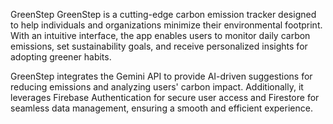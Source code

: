 GreenStep
GreenStep is a cutting-edge carbon emission tracker designed to help individuals and organizations minimize their environmental footprint. With an intuitive interface, the app enables users to monitor daily carbon emissions, set sustainability goals, and receive personalized insights for adopting greener habits.

GreenStep integrates the Gemini API to provide AI-driven suggestions for reducing emissions and analyzing users' carbon impact. Additionally, it leverages Firebase Authentication for secure user access and Firestore for seamless data management, ensuring a smooth and efficient experience.
